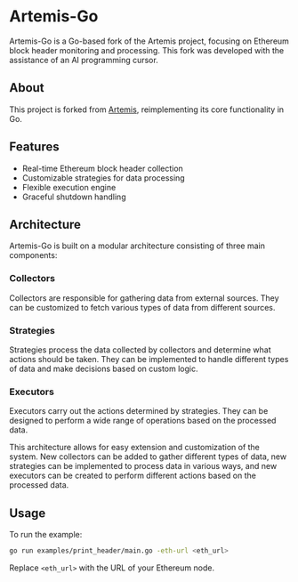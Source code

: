 # Artemis-Go

Artemis-Go is a Go-based fork of the Artemis project, focusing on Ethereum block header monitoring and processing. This fork was developed with the assistance of an AI programming cursor.

## About

This project is forked from [Artemis](https://github.com/paradigmxyz/artemis), reimplementing its core functionality in Go.

## Features

- Real-time Ethereum block header collection
- Customizable strategies for data processing
- Flexible execution engine
- Graceful shutdown handling

## Architecture

Artemis-Go is built on a modular architecture consisting of three main components:

### Collectors

Collectors are responsible for gathering data from external sources. They can be customized to fetch various types of data from different sources.

### Strategies

Strategies process the data collected by collectors and determine what actions should be taken. They can be implemented to handle different types of data and make decisions based on custom logic.

### Executors

Executors carry out the actions determined by strategies. They can be designed to perform a wide range of operations based on the processed data.

This architecture allows for easy extension and customization of the system. New collectors can be added to gather different types of data, new strategies can be implemented to process data in various ways, and new executors can be created to perform different actions based on the processed data.

## Usage

To run the example:

```bash
go run examples/print_header/main.go -eth-url <eth_url>
```

Replace `<eth_url>` with the URL of your Ethereum node.